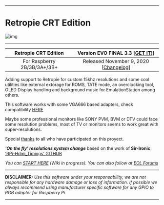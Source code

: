 ***
# Retropie CRT Edition

![img](https://github.com/krahsdevil/crt-for-retropie/blob/d398fe53a9e550c6aca72b926ea8c8a312aed028/logo.png?raw=true)
***
| Retropie CRT Edition | Version EVO FINAL 3.3 [[GET IT!]](https://github.com/krahsdevil/Retropie-CRT-Edition/releases/download/evo.3.3/RP-CRTEDT-Buster-EVOv3.3-FINAL.img.gz)|
|:---:|:---:|
| For Raspberry 2B/3B/3A+/3B+ | Released November 9, 2020 [[Changelog](https://github.com/krahsdevil/Retropie-CRT-Edition/wiki/Changelog)]| 

Adding support to Retropie for custom 15khz resolutions and some cool utilities like external extorage for ROMS, TATE mode, an overclocking tool, OLED Display handling and background music for EmulationStation among others.

This software works with some VGA666 based adapters, check compatibility [HERE](https://github.com/krahsdevil/Retropie-CRT-Edition/wiki/Adaptadores-RGB)

Maybe some professional monitors like SONY PVM, BVM or DTV could face some resolution problems, most of TV or monitors seems to work great with super-resolutions.

Special [thanks](https://github.com/krahsdevil/Retropie-CRT-Edition/wiki/Thanks-to) to all who have participated on this proyect.

**_'On the fly' resolutions system change_** based on the work of **Sir-Ironic** ['RPi-Hdmi_Timings' GITHUB](https://github.com/Sir-Ironic/RPi-Hdmi_Timings)

_You can [START HERE](https://github.com/krahsdevil/crt-for-retropie/wiki) (Wiki in progress)._
_You can also follow at  [EOL Forums](https://www.elotrolado.net/hilo_retropie-crt-edition-raspberry-pi-2b-3b-3b-tv-15khz-vga666-pi2scart-rgb-pi_2328132)_

***
**DISCLAIMER:** _Use this software under your responsability, we are not responsible for any hardware damage or loss of information.
If possible we always recommend using manufacturer specific software for any GPIO to RGB adapter for Raspberry Pi._
***
